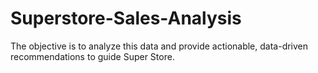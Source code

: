 # Superstore-Sales-Analysis
The objective is to analyze this data and provide actionable, data-driven recommendations to guide Super Store.
